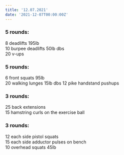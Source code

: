 ```yaml
---
title: '12.07.2021'
date: '2021-12-07T00:00:00Z'
---
```


### 5 rounds:      
8 deadlifts 195lb      
10 burpee deadlifts 50lb dbs    
20 v-ups           

### 5 rounds:  
6 front squats 95lb      
20 walking lunges 15lb dbs
12 pike handstand pushups  

### 3 rounds:  
25 back extensions      
15 hamstring curls on the exercise ball     

### 3 rounds:  
12 each side pistol squats      
15 each side adductor pulses on bench    
10 overhead squats 45lb 